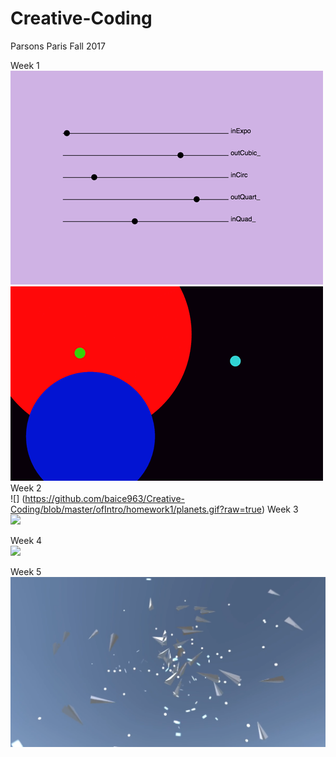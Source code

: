 # Creative-Coding
Parsons Paris Fall 2017

Week 1<br>
![](https://github.com/baice963/Creative-Coding/blob/master/homework1/homework1.gif?raw=true)</br>
![](https://github.com/baice963/Creative-Coding/blob/master/homework%232/gif_2.gif?raw=true)</br>
Week 2 <br>
![] (https://github.com/baice963/Creative-Coding/blob/master/ofIntro/homework1/planets.gif?raw=true)
Week 3<br>
![](https://github.com/baice963/Creative-Coding/blob/master/homework_week3/giphy-downsized-large.gif?raw=true)</br>

Week 4<br>
[![](https://github.com/baice963/Creative-Coding/blob/master/homework_week4/giphy-downsized-large%20(1).gif?raw=true)](  https://vimeo.com/237283730)</br>


Week 5
[![Paper Planes Video](https://github.com/baice963/Creative-Coding/blob/master/homework_week5/Assets/Screen%20Shot%202017-10-08%20at%2015.02.40.png?raw=true)](  https://vimeo.com/237278637)

  
  
  
